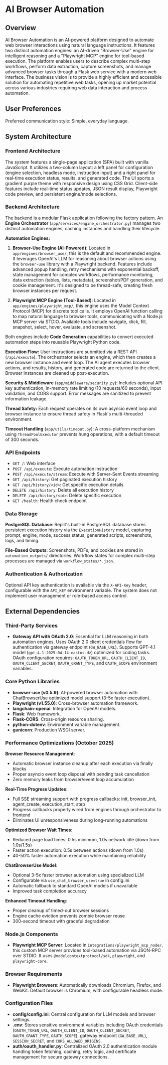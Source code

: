 # AI Browser Automation

## Overview

AI Browser Automation is an AI-powered platform designed to automate web browser interactions using natural language instructions. It features two distinct automation engines: an AI-driven "Browser-Use" engine for intelligent reasoning and a "Playwright MCP" engine for tool-based execution. The platform enables users to describe complex multi-step workflows, perform data extraction, capture screenshots, and manage advanced browser tasks through a Flask web service with a modern web interface. The business vision is to provide a highly efficient and accessible solution for automating repetitive web tasks, opening up market potential across various industries requiring web data interaction and process automation.

## User Preferences

Preferred communication style: Simple, everyday language.

## System Architecture

### Frontend Architecture

The system features a single-page application (SPA) built with vanilla JavaScript. It utilizes a two-column layout: a left panel for configuration (engine selection, headless mode, instruction input) and a right panel for real-time execution status, results, and generated code. The UI sports a gradient purple theme with responsive design using CSS Grid. Client-side features include real-time status updates, JSON result display, Playwright code preview, and persistent engine/mode selections.

### Backend Architecture

The backend is a modular Flask application following the factory pattern. An **Engine Orchestrator** (`app/services/engine_orchestrator.py`) manages two distinct automation engines, caching instances and handling their lifecycle.

**Automation Engines:**

1.  **Browser-Use Engine (AI-Powered)**: Located in `app/engines/browser_use/`, this is the default and recommended engine. It leverages OpenAI's LLM for reasoning about browser actions using the `browser-use` library with a Playwright backend. Features include advanced popup handling, retry mechanisms with exponential backoff, state management for complex workflows, performance monitoring, data extraction (tables, lists, metadata), screenshot/PDF generation, and cookie management. It's designed to be thread-safe, creating fresh browser instances per request.

2.  **Playwright MCP Engine (Tool-Based)**: Located in `app/engines/playwright_mcp/`, this engine uses the Model Context Protocol (MCP) for discrete tool calls. It employs OpenAI function calling to map natural language to browser tools, communicating with a Node.js MCP server via STDIO. Available tools include navigate, click, fill, snapshot, select, hover, evaluate, and screenshot.

Both engines include **Code Generation** capabilities to convert executed automation steps into reusable Playwright Python code.

**Execution Flow:**
User instructions are submitted via a REST API (`/api/execute`). The orchestrator selects an engine, which then creates a new browser instance and event loop. The AI agent executes browser actions, and results, history, and generated code are returned to the client. Browser instances are cleaned up post-execution.

**Security & Middleware** (`app/middleware/security.py`): Includes optional API key authentication, in-memory rate limiting (10 requests/60 seconds), input validation, and CORS support. Error messages are sanitized to prevent information leakage.

**Thread Safety:** Each request operates on its own asyncio event loop and browser instance to ensure thread safety in Flask's multi-threaded environment.

**Timeout Handling** (`app/utils/timeout.py`): A cross-platform mechanism using `ThreadPoolExecutor` prevents hung operations, with a default timeout of 300 seconds.

### API Endpoints

-   `GET /`: Web interface
-   `POST /api/execute`: Execute automation instruction
-   `POST /api/execute/stream`: Execute with Server-Sent Events streaming
-   `GET /api/history`: Get paginated execution history
-   `GET /api/history/<id>`: Get specific execution details
-   `DELETE /api/history`: Delete all execution history
-   `DELETE /api/history/<id>`: Delete specific execution
-   `GET /health`: Health check endpoint

### Data Storage

**PostgreSQL Database**: Replit's built-in PostgreSQL database stores persistent execution history via the `ExecutionHistory` model, capturing prompt, engine, mode, success status, generated scripts, screenshots, logs, and timing.

**File-Based Outputs**: Screenshots, PDFs, and cookies are stored in `automation_outputs/` directories. Workflow states for complex multi-step processes are managed via `workflow_states/*.json`.

### Authentication & Authorization

Optional API key authentication is available via the `X-API-Key` header, configurable with the `API_KEY` environment variable. The system does not implement user management or role-based access control.

## External Dependencies

### Third-Party Services

-   **Gateway API with OAuth 2.0**: Essential for LLM reasoning in both automation engines. Uses OAuth 2.0 client credentials flow for authentication via gateway endpoint (`GW_BASE_URL`). Supports GPT-4.1 model (`gpt-4.1-2025-04-14-eastus-dz`) optimized for coding tasks. OAuth configuration requires: `OAUTH_TOKEN_URL`, `OAUTH_CLIENT_ID`, `OAUTH_CLIENT_SECRET`, `OAUTH_GRANT_TYPE`, and `OAUTH_SCOPE` environment variables.

### Core Python Libraries

-   **browser-use (v0.5.9)**: AI-powered browser automation with ChatBrowserUse optimized model support (3-5x faster execution).
-   **Playwright (v1.55.0)**: Cross-browser automation framework.
-   **langchain-openai**: Integration for OpenAI models.
-   **Flask**: Web framework.
-   **Flask-CORS**: Cross-origin resource sharing.
-   **python-dotenv**: Environment variable management.
-   **gunicorn**: Production WSGI server.

### Performance Optimizations (October 2025)

**Browser Resource Management**:
-   Automatic browser instance cleanup after each execution via finally blocks
-   Proper asyncio event loop disposal with pending task cancellation
-   Zero memory leaks from browser/event loop accumulation

**Real-Time Progress Updates**:
-   Full SSE streaming support with progress callbacks: init, browser_init, agent_create, execution_start, step
-   Progress callbacks properly wired from engines through orchestrator to frontend
-   Eliminates UI unresponsiveness during long-running automations

**Optimized Browser Wait Times**:
-   Reduced page load times: 0.5s minimum, 1.0s network idle (down from 1.0s/1.5s)
-   Faster action execution: 0.5s between actions (down from 1.0s)
-   40-50% faster automation execution while maintaining reliability

**ChatBrowserUse Model**:
-   Optional 3-5x faster browser automation using specialized LLM
-   Configurable via `use_chat_browser_use=true` in config.ini
-   Automatic fallback to standard OpenAI models if unavailable
-   Improved task completion accuracy

**Enhanced Timeout Handling**:
-   Proper cleanup of timed-out browser sessions
-   Engine cache eviction prevents zombie browser reuse
-   300-second timeout with graceful degradation

### Node.js Components

-   **Playwright MCP Server**: Located in `integrations/playwright_mcp_node/`, this custom MCP server provides tool-based automation via JSON-RPC over STDIO. It uses `@modelcontextprotocol/sdk`, `playwright`, and `playwright-core`.

### Browser Requirements

-   **Playwright Browsers**: Automatically downloads Chromium, Firefox, and WebKit. Default browser is Chromium, with configurable headless mode.

### Configuration Files

-   **config/config.ini**: Central configuration for LLM models and browser settings.
-   **.env**: Stores sensitive environment variables including OAuth credentials (`OAUTH_TOKEN_URL`, `OAUTH_CLIENT_ID`, `OAUTH_CLIENT_SECRET`, `OAUTH_GRANT_TYPE`, `OAUTH_SCOPE`), gateway endpoint (`GW_BASE_URL`), `SESSION_SECRET`, and `CORS_ALLOWED_ORIGINS`.
-   **auth/oauth_handler.py**: Centralized OAuth 2.0 authentication module handling token fetching, caching, retry logic, and certificate management for secure gateway connections.